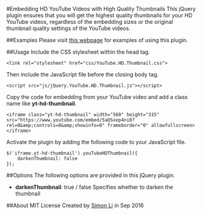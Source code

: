 #Embedding HD YouTube Videos with High Quality Thumbnails
This jQuery plugin ensures that you will get the highest quality thumbnails for your HD YouTube videos, regardless of the embedding sizes or the original thumbnail quality settings of the YouTube videos.

##Examples
Please visit [this webpage](https://simonlidesign.github.io/YouTubeHDThumbnail/) for examples of using this plugin.

##Usage
Include the CSS stylesheet within the head tag.
```
<link rel="stylesheet" href="css/YouTube.HD.Thumbnail.css"> 
```

Then include the JavaScript file before the closing body tag.
```
<script src="js/jQuery.YouTube.HD.Thumbnail.js"></script>
```
Copy the code for embedding from your YouTube video and add a class name like **yt-hd-thumbnail**.
```
<iframe class="yt-hd-thumbnail" width="560" height="315" src="https://www.youtube.com/embed/5aOSxep4ni0?rel=0&amp;controls=0&amp;showinfo=0" frameborder="0" allowfullscreen></iframe>
```
Activate the plugin by adding the following code to your JavaScript file.
```
$('iframe.yt-hd-thumbnail').youTubeHDThumbnail({
	darkenThumbnail: false
});
```

##Options
The following options are provided in this jQuery plugin.
* **darkenThumbnail**: true / false
  Specifies whether to darken the thumbnail

##About
MIT License
Created by [Simon Li](http://www.simon-li.com) in Sep 2016
